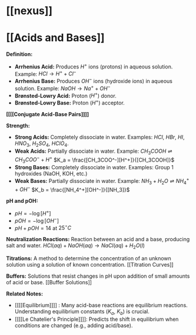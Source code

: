 # [[nexus]]
# [[Acids and Bases]]

**Definition:**

* **Arrhenius Acid:** Produces $H^+$ ions (protons) in aqueous solution.  Example: $HCl \rightarrow H^+ + Cl^-$
* **Arrhenius Base:** Produces $OH^-$ ions (hydroxide ions) in aqueous solution. Example: $NaOH \rightarrow Na^+ + OH^-$
* **Brønsted-Lowry Acid:**  Proton ($H^+$) donor.
* **Brønsted-Lowry Base:** Proton ($H^+$) acceptor.

**[[[[Conjugate Acid-Base Pairs]]]]**

**Strength:**

* **Strong Acids:** Completely dissociate in water. Examples: $HCl$, $HBr$, $HI$, $HNO_3$, $H_2SO_4$, $HClO_4$.
* **Weak Acids:** Partially dissociate in water.  Example: $CH_3COOH \rightleftharpoons CH_3COO^- + H^+$   $K_a = \frac{[CH_3COO^-][H^+]}{[CH_3COOH]}$
* **Strong Bases:** Completely dissociate in water. Examples: Group 1 hydroxides (NaOH, KOH, etc.)
* **Weak Bases:** Partially dissociate in water. Example: $NH_3 + H_2O \rightleftharpoons NH_4^+ + OH^-$  $K_b = \frac{[NH_4^+][OH^-]}{[NH_3]}$


**pH and pOH:**

* $pH = -\log[H^+]$
* $pOH = -\log[OH^-]$
* $pH + pOH = 14$ at $25^\circ C$

**Neutralization Reactions:** Reaction between an acid and a base, producing salt and water.
$HCl(aq) + NaOH(aq) \rightarrow NaCl(aq) + H_2O(l)$

**Titrations:**  A method to determine the concentration of an unknown solution using a solution of known concentration.  [[Titration Curves]]

**Buffers:** Solutions that resist changes in pH upon addition of small amounts of acid or base.  [[Buffer Solutions]]

**Related Notes:**

* [[[[Equilibrium]]]] :  Many acid-base reactions are equilibrium reactions. Understanding equilibrium constants ($K_a$, $K_b$) is crucial.
* [[[[Le Chatelier's Principle]]]]:  Predicts the shift in equilibrium when conditions are changed (e.g., adding acid/base).


